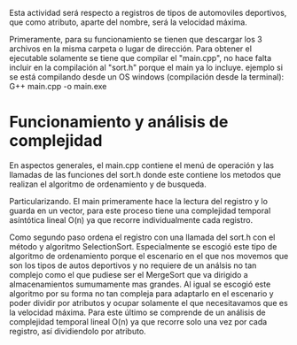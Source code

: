 Esta actividad será respecto a registros de tipos de automoviles deportivos, que como atributo, aparte del nombre, será la velocidad máxima.

Primeramente, para su funcionamiento se tienen que descargar los 3 archivos en la misma carpeta o lugar de dirección.
Para obtener el ejecutable solamente se tiene que compilar el "main.cpp", no hace falta incluir en la compilación al "sort.h" porque el main ya lo incluye.
ejemplo si se está compilando desde un OS windows (compilación desde la terminal): G++ main.cpp -o main.exe

# Funcionamiento y análisis de complejidad

En aspectos generales, el main.cpp contiene el menú de operación y las llamadas de las funciones del sort.h donde este contiene los metodos que realizan el algoritmo de ordenamiento y de busqueda.

Particularizando. El main primeramente hace la lectura del registro y lo guarda en un vector, para este proceso tiene una complejidad temporal asíntótica lineal O(n) ya que recorre individualmente cada registro.

Como segundo paso ordena el registro con una llamada del sort.h con el método y algoritmo SelectionSort. Especialmente se escogió este tipo de algoritmo de ordenamiento porque el escenario en el que nos movemos que son los tipos de autos deportivos y no requiere de un análsis no tan complejo como el que pudiese ser el MergeSort que va dirigido a almacenamientos sumumamente mas grandes. Al igual se escogió este algoritmo por su forma no tan compleja para adaptarlo en el escenario y poder dividir por atributos y ocupar solamente el que necesitavamos que es la velocidad máxima. Para este último se comprende de un análisis de complejidad temporal lineal O(n) ya que recorre solo una vez por cada registro, así dividiendolo por atributo.
